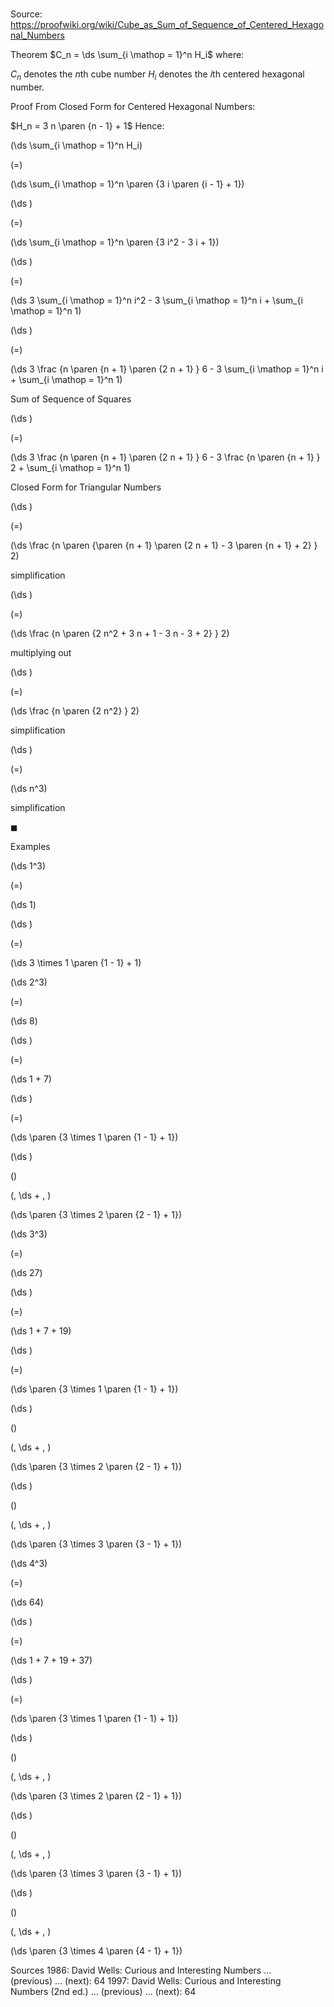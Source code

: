 # 

Source: https://proofwiki.org/wiki/Cube_as_Sum_of_Sequence_of_Centered_Hexagonal_Numbers



Theorem
$C_n = \ds \sum_{i \mathop = 1}^n H_i$
where:

$C_n$ denotes the $n$th cube number
$H_i$ denotes the $i$th centered hexagonal number.


Proof
From Closed Form for Centered Hexagonal Numbers:

$H_n = 3 n \paren {n - 1} + 1$
Hence:














\(\ds \sum_{i \mathop = 1}^n H_i\)

\(=\)







\(\ds \sum_{i \mathop = 1}^n \paren {3 i \paren {i - 1} + 1}\)




















\(\ds \)

\(=\)







\(\ds \sum_{i \mathop = 1}^n \paren {3 i^2 - 3 i + 1}\)




















\(\ds \)

\(=\)







\(\ds 3 \sum_{i \mathop = 1}^n i^2 - 3 \sum_{i \mathop = 1}^n i + \sum_{i \mathop = 1}^n 1\)




















\(\ds \)

\(=\)







\(\ds 3 \frac {n \paren {n + 1} \paren {2 n + 1} } 6 - 3 \sum_{i \mathop = 1}^n i + \sum_{i \mathop = 1}^n 1\)





Sum of Sequence of Squares














\(\ds \)

\(=\)







\(\ds 3 \frac {n \paren {n + 1} \paren {2 n + 1} } 6 - 3 \frac {n \paren {n + 1} } 2 + \sum_{i \mathop = 1}^n 1\)





Closed Form for Triangular Numbers














\(\ds \)

\(=\)







\(\ds \frac {n \paren {\paren {n + 1} \paren {2 n + 1} - 3 \paren {n + 1} + 2} } 2\)





simplification














\(\ds \)

\(=\)







\(\ds \frac {n \paren {2 n^2 + 3 n + 1 - 3 n - 3 + 2} } 2\)





multiplying out














\(\ds \)

\(=\)







\(\ds \frac {n \paren {2 n^2} } 2\)





simplification














\(\ds \)

\(=\)







\(\ds n^3\)





simplification



$\blacksquare$


Examples













\(\ds 1^3\)

\(=\)







\(\ds 1\)




















\(\ds \)

\(=\)







\(\ds 3 \times 1 \paren {1 - 1} + 1\)
























\(\ds 2^3\)

\(=\)







\(\ds 8\)




















\(\ds \)

\(=\)







\(\ds 1 + 7\)




















\(\ds \)

\(=\)







\(\ds \paren {3 \times 1 \paren {1 - 1} + 1}\)




















\(\ds \)

\(\)





\(\, \ds + \, \)

\(\ds \paren {3 \times 2 \paren {2 - 1} + 1}\)
























\(\ds 3^3\)

\(=\)







\(\ds 27\)




















\(\ds \)

\(=\)







\(\ds 1 + 7 + 19\)




















\(\ds \)

\(=\)







\(\ds \paren {3 \times 1 \paren {1 - 1} + 1}\)




















\(\ds \)

\(\)





\(\, \ds + \, \)

\(\ds \paren {3 \times 2 \paren {2 - 1} + 1}\)




















\(\ds \)

\(\)





\(\, \ds + \, \)

\(\ds \paren {3 \times 3 \paren {3 - 1} + 1}\)
























\(\ds 4^3\)

\(=\)







\(\ds 64\)




















\(\ds \)

\(=\)







\(\ds 1 + 7 + 19 + 37\)




















\(\ds \)

\(=\)







\(\ds \paren {3 \times 1 \paren {1 - 1} + 1}\)




















\(\ds \)

\(\)





\(\, \ds + \, \)

\(\ds \paren {3 \times 2 \paren {2 - 1} + 1}\)




















\(\ds \)

\(\)





\(\, \ds + \, \)

\(\ds \paren {3 \times 3 \paren {3 - 1} + 1}\)




















\(\ds \)

\(\)





\(\, \ds + \, \)

\(\ds \paren {3 \times 4 \paren {4 - 1} + 1}\)











Sources
1986: David Wells: Curious and Interesting Numbers ... (previous) ... (next): $64$
1997: David Wells: Curious and Interesting Numbers (2nd ed.) ... (previous) ... (next): $64$





